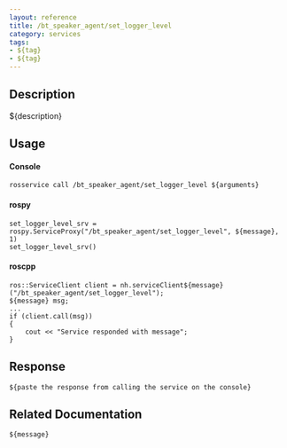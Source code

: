 ```yaml
---
layout: reference
title: /bt_speaker_agent/set_logger_level
category: services
tags: 
- ${tag} 
- ${tag}
---
```


## Description
${description}

## Usage
#### Console
```
rosservice call /bt_speaker_agent/set_logger_level ${arguments}
```

#### rospy
```
set_logger_level_srv = rospy.ServiceProxy("/bt_speaker_agent/set_logger_level", ${message}, 1)
set_logger_level_srv()
```

#### roscpp
```
ros::ServiceClient client = nh.serviceClient${message}("/bt_speaker_agent/set_logger_level");
${message} msg;
...
if (client.call(msg))
{
    cout << "Service responded with message";
}
```

## Response
```
${paste the response from calling the service on the console}
```

## Related Documentation
``${message}``